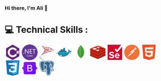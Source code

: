### Hi there, I'm **Ali** 👋
# 💻 Technical Skills :
<div style="display: inline_block">
    <img align="center" alt="C#" height="50" width="50" src="https://github.com/devicons/devicon/blob/master/icons/csharp/csharp-plain.svg">
  <img align="center" alt="dotnetcore" height="50" width="50" src="https://github.com/devicons/devicon/blob/master/icons/dotnetcore/dotnetcore-original.svg"> 
    <img align="center" alt="MSS" height="50" width="50" src="https://github.com/devicons/devicon/blob/master/icons/microsoftsqlserver/microsoftsqlserver-original.svg">
  <img align="center" alt="Docker" height="50" width="50" src="https://github.com/devicons/devicon/blob/master/icons/docker/docker-original.svg">
     <img align="center" alt="Docker" height="50" width="50" src="https://github.com/devicons/devicon/blob/6910f0503efdd315c8f9b858234310c06e04d9c0/icons/mongodb/mongodb-original.svg">
  <img align="center" alt="Redis" height="50" width="50" src="https://github.com/devicons/devicon/blob/master/icons/redis/redis-original.svg">
    <img align="center" alt="Selenium" height="50" width="50" src="https://github.com/devicons/devicon/blob/master/icons/selenium/selenium-original.svg">
    <img align="center" alt="Postman" height="50" width="50" src="https://github.com/devicons/devicon/blob/master/icons/postman/postman-original.svg">
    <img align="center" alt="HTML" height="50" width="50" src="https://github.com/devicons/devicon/blob/master/icons/html5/html5-original.svg">
<img align="center" alt="CSS" height="50" width="50" src="https://github.com/devicons/devicon/blob/master/icons/css3/css3-original.svg">
<img align="center" alt="BootStrap" height="50" width="50" src="https://github.com/devicons/devicon/blob/master/icons/bootstrap/bootstrap-original.svg">
      <img align="center" alt="postgre" height="50" width="50" src="https://github.com/devicons/devicon/blob/master/icons/postgresql/postgresql-plain.svg">
  <!--<img align="center" alt="Java" height="50" width="50" src="https://raw.githubusercontent.com/devicons/devicon/master/icons/java/java-plain.svg">
      <img align="center" alt="Python" height="50" width="50" src="https://raw.githubusercontent.com/devicons/devicon/master/icons/python/python-plain.svg">
  <img align="center" alt="django" height="50" width="50" src="https://github.com/devicons/devicon/blob/master/icons/django/django-plain.svg"> !-->
</div>

